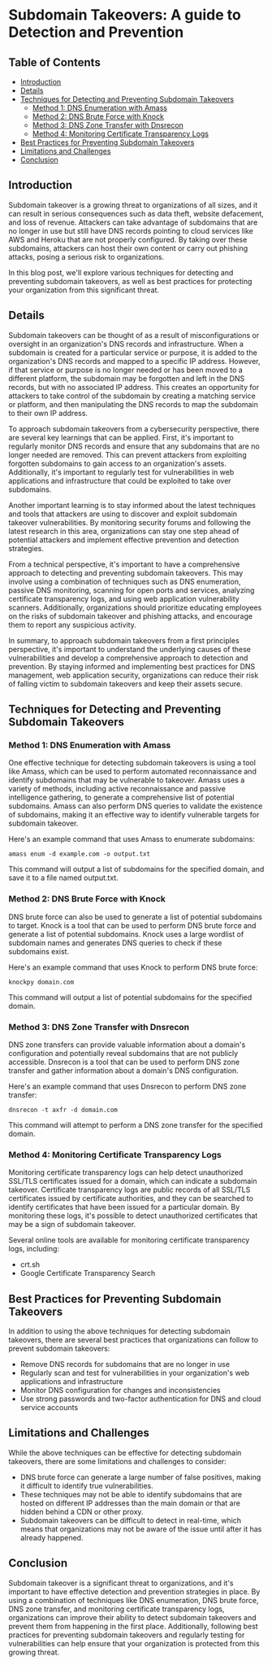 # Subdomain Takeovers: A guide to Detection and Prevention

## Table of Contents
- [Introduction](#introduction)
- [Details](#details)
- [Techniques for Detecting and Preventing Subdomain Takeovers](#techniques-for-detecting-and-preventing-subdomain-takeovers)
  - [Method 1: DNS Enumeration with Amass](#method-1-dns-enumeration-with-amass)
  - [Method 2: DNS Brute Force with Knock](#method-2-dns-brute-force-with-knock)
  - [Method 3: DNS Zone Transfer with Dnsrecon](#method-3-dns-zone-transfer-with-dnsrecon)
  - [Method 4: Monitoring Certificate Transparency Logs](#method-4-monitoring-certificate-transparency-logs)
- [Best Practices for Preventing Subdomain Takeovers](#best-practices-for-preventing-subdomain-takeovers)
- [Limitations and Challenges](#limitations-and-challenges)
- [Conclusion](#conclusion)


## Introduction

Subdomain takeover is a growing threat to organizations of all sizes, and it can result in serious consequences such as data theft, website defacement, and loss of revenue. Attackers can take advantage of subdomains that are no longer in use but still have DNS records pointing to cloud services like AWS and Heroku that are not properly configured. By taking over these subdomains, attackers can host their own content or carry out phishing attacks, posing a serious risk to organizations.

In this blog post, we'll explore various techniques for detecting and preventing subdomain takeovers, as well as best practices for protecting your organization from this significant threat.

## Details

Subdomain takeovers can be thought of as a result of misconfigurations or oversight in an organization's DNS records and infrastructure. When a subdomain is created for a particular service or purpose, it is added to the organization's DNS records and mapped to a specific IP address. However, if that service or purpose is no longer needed or has been moved to a different platform, the subdomain may be forgotten and left in the DNS records, but with no associated IP address. This creates an opportunity for attackers to take control of the subdomain by creating a matching service or platform, and then manipulating the DNS records to map the subdomain to their own IP address.

To approach subdomain takeovers from a cybersecurity perspective, there are several key learnings that can be applied. First, it's important to regularly monitor DNS records and ensure that any subdomains that are no longer needed are removed. This can prevent attackers from exploiting forgotten subdomains to gain access to an organization's assets. Additionally, it's important to regularly test for vulnerabilities in web applications and infrastructure that could be exploited to take over subdomains.

Another important learning is to stay informed about the latest techniques and tools that attackers are using to discover and exploit subdomain takeover vulnerabilities. By monitoring security forums and following the latest research in this area, organizations can stay one step ahead of potential attackers and implement effective prevention and detection strategies.

From a technical perspective, it's important to have a comprehensive approach to detecting and preventing subdomain takeovers. This may involve using a combination of techniques such as DNS enumeration, passive DNS monitoring, scanning for open ports and services, analyzing certificate transparency logs, and using web application vulnerability scanners. Additionally, organizations should prioritize educating employees on the risks of subdomain takeover and phishing attacks, and encourage them to report any suspicious activity.

In summary, to approach subdomain takeovers from a first principles perspective, it's important to understand the underlying causes of these vulnerabilities and develop a comprehensive approach to detection and prevention. By staying informed and implementing best practices for DNS management, web application security, organizations can reduce their risk of falling victim to subdomain takeovers and keep their assets secure.


## Techniques for Detecting and Preventing Subdomain Takeovers

### Method 1: DNS Enumeration with Amass

One effective technique for detecting subdomain takeovers is using a tool like Amass, which can be used to perform automated reconnaissance and identify subdomains that may be vulnerable to takeover. Amass uses a variety of methods, including active reconnaissance and passive intelligence gathering, to generate a comprehensive list of potential subdomains. Amass can also perform DNS queries to validate the existence of subdomains, making it an effective way to identify vulnerable targets for subdomain takeover.

Here's an example command that uses Amass to enumerate subdomains:

```
amass enum -d example.com -o output.txt
```

This command will output a list of subdomains for the specified domain, and save it to a file named output.txt.

### Method 2: DNS Brute Force with Knock

DNS brute force can also be used to generate a list of potential subdomains to target. Knock is a tool that can be used to perform DNS brute force and generate a list of potential subdomains. Knock uses a large wordlist of subdomain names and generates DNS queries to check if these subdomains exist.

Here's an example command that uses Knock to perform DNS brute force:

```
knockpy domain.com
```
This command will output a list of potential subdomains for the specified domain.

### Method 3: DNS Zone Transfer with Dnsrecon

DNS zone transfers can provide valuable information about a domain's configuration and potentially reveal subdomains that are not publicly accessible. Dnsrecon is a tool that can be used to perform DNS zone transfer and gather information about a domain's DNS configuration.

Here's an example command that uses Dnsrecon to perform DNS zone transfer:

```
dnsrecon -t axfr -d domain.com
```
This command will attempt to perform a DNS zone transfer for the specified domain.

### Method 4: Monitoring Certificate Transparency Logs

Monitoring certificate transparency logs can help detect unauthorized SSL/TLS certificates issued for a domain, which can indicate a subdomain takeover. Certificate transparency logs are public records of all SSL/TLS certificates issued by certificate authorities, and they can be searched to identify certificates that have been issued for a particular domain. By monitoring these logs, it's possible to detect unauthorized certificates that may be a sign of subdomain takeover.

Several online tools are available for monitoring certificate transparency logs, including:

- crt.sh
- Google Certificate Transparency Search

## Best Practices for Preventing Subdomain Takeovers

In addition to using the above techniques for detecting subdomain takeovers, there are several best practices that organizations can follow to prevent subdomain takeovers:

- Remove DNS records for subdomains that are no longer in use
- Regularly scan and test for vulnerabilities in your organization's web applications and infrastructure
- Monitor DNS configuration for changes and inconsistencies
- Use strong passwords and two-factor authentication for DNS and cloud service accounts

## Limitations and Challenges

While the above techniques can be effective for detecting subdomain takeovers, there are some limitations and challenges to consider:

- DNS brute force can generate a large number of false positives, making it difficult to identify true vulnerabilities.
- These techniques may not be able to identify subdomains that are hosted on different IP addresses than the main domain or that are hidden behind a CDN or other proxy.
- Subdomain takeovers can be difficult to detect in real-time, which means that organizations may not be aware of the issue until after it has already happened.

## Conclusion

Subdomain takeover is a significant threat to organizations, and it's important to have effective detection and prevention strategies in place. By using a combination of techniques like DNS enumeration, DNS brute force, DNS zone transfer, and monitoring certificate transparency logs, organizations can improve their ability to detect subdomain takeovers and prevent them from happening in the first place. Additionally, following best practices for preventing subdomain takeovers and regularly testing for vulnerabilities can help ensure that your organization is protected from this growing threat.